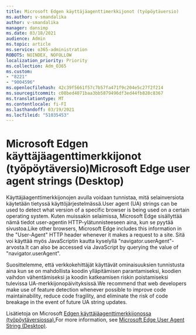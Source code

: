 ```yaml
---
title: Microsoft Edgen käyttäjäagenttimerkkijonot (työpöytäversio)
ms.author: v-smandalika
author: v-smandalika
manager: dansimp
ms.date: 03/18/2021
audience: Admin
ms.topic: article
ms.service: o365-administration
ROBOTS: NOINDEX, NOFOLLOW
localization_priority: Priority
ms.collection: Adm_O365
ms.custom:
- "8221"
- "9004596"
ms.openlocfilehash: 42c39f5661f57c7b57fa471f9c204e5c27f2f214
ms.sourcegitcommit: c08bed4071baa3bb5879496df3ed44fb828c8367
ms.translationtype: MT
ms.contentlocale: fi-FI
ms.lasthandoff: 03/19/2021
ms.locfileid: "51035453"
---
```

# <a name="microsoft-edge-user-agent-strings-desktop"></a><span data-ttu-id="0b439-102">Microsoft Edgen käyttäjäagenttimerkkijonot (työpöytäversio)</span><span class="sxs-lookup"><span data-stu-id="0b439-102">Microsoft Edge user agent strings (Desktop)</span></span>

<span data-ttu-id="0b439-103">Käyttäjäagenttimerkkijonojen avulla voidaan tunnistaa, mitä selainversiota käytetään tietyssä käyttöjärjestelmässä.</span><span class="sxs-lookup"><span data-stu-id="0b439-103">User agent (UA) strings can be used to detect what version of a specific browser is being used on a certain operating system.</span></span> <span data-ttu-id="0b439-104">Kuten muissakin selaimissa, Microsoft Edge sisällyttää nämä tiedot user-agentin HTTP-ylätunnisteeseen aina, kun se pyytää sivustoa.</span><span class="sxs-lookup"><span data-stu-id="0b439-104">Like other browsers, Microsoft Edge includes this information in the "User-Agent" HTTP header whenever it makes a request to a site.</span></span> <span data-ttu-id="0b439-105">Sitä voi käyttää myös JavaScriptin kautta kyselyllä "navigator.userAgent"- arvosta.</span><span class="sxs-lookup"><span data-stu-id="0b439-105">It can also be accessed via JavaScript by querying the value of "navigator.userAgent".</span></span>

<span data-ttu-id="0b439-106">Suosittelemme, että verkkokehittäjät käyttävät ominaisuuksien tunnistusta aina kun se on mahdollista koodin ylläpitämisen parantamiseksi, koodien vaihdon vähentämiseksi ja koodin katkeamisen riskin poistamiseksi tulevissa UA-merkkijonopäivityksissä.</span><span class="sxs-lookup"><span data-stu-id="0b439-106">We recommend that web developers make use of feature detection whenever possible to improve code maintainability, reduce code fragility, and eliminate the risk of code breakage in the event of future UA string updates.</span></span>

<span data-ttu-id="0b439-107">Lisätietoja on Microsoft [Edgen käyttäjäagenttimerkkijonossa (työpöytäversiossa).](https://docs.microsoft.com/microsoft-edge/web-platform/user-agent-string)</span><span class="sxs-lookup"><span data-stu-id="0b439-107">For more information, see [Microsoft Edge User Agent String (Desktop)](https://docs.microsoft.com/microsoft-edge/web-platform/user-agent-string).</span></span>

